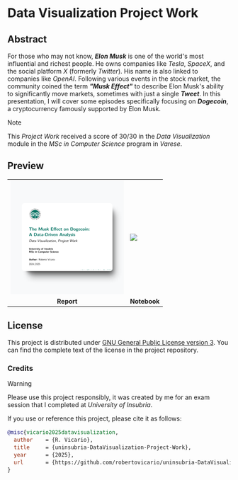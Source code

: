 # Data Visualization Project Work

## Abstract

For those who may not know, **_Elon Musk_** is one of the world's most influential and richest people. He owns companies like _Tesla_, _SpaceX_, and the social platform _X_ (formerly _Twitter_). His name is also linked to companies like _OpenAI_. Following various events in the stock market, the community coined the term **_"Musk Effect"_** to describe Elon Musk's ability to significantly move markets, sometimes with just a single **_Tweet_**. In this presentation, I will cover some episodes specifically focusing on **_Dogecoin_**, a cryptocurrency famously supported by Elon Musk.

> [!NOTE]
>
> This _Project Work_ received a score of 30/30 in the _Data Visualization_ module in the _MSc in Computer Science_ program in _Varese_.

## Preview

<table>
    <tr>
        <td><img src="https://raw.githubusercontent.com/robertovicario/uninsubria-DataVisualization-Project-Work/main/docs/img/report.png" width="256"></td>
        <td><img src="https://raw.githubusercontent.com/robertovicario/uninsubria-DataVisualization-Project-Work/main/docs/img/notebook.png" width="256"></td>
    </tr>
    <tr>
        <td align="center"><strong>Report</strong></td>
        <td align="center"><strong>Notebook</strong></td>
    </tr>
</table>

## License

This project is distributed under [GNU General Public License version 3](https://opensource.org/license/gpl-3-0). You can find the complete text of the license in the project repository.

### Credits

> [!WARNING]
>
> Please use this project responsibly, it was created by me for an exam session that I completed at _University of Insubria_.

If you use or reference this project, please cite it as follows:

```bib
@misc{vicario2025datavisualization,
  author    = {R. Vicario},
  title     = {uninsubria-DataVisualization-Project-Work},
  year      = {2025},
  url       = {https://github.com/robertovicario/uninsubria-DataVisualization-Project-Work}
}
```
